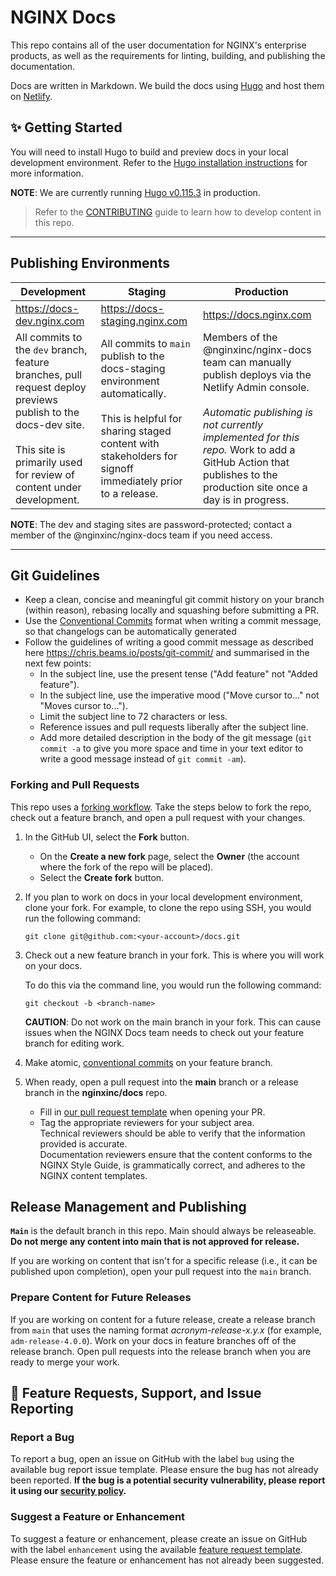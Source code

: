 # NGINX Docs

This repo contains all of the user documentation for NGINX's enterprise products, as well as the requirements for linting, building, and publishing the documentation.

Docs are written in Markdown. We build the docs using [Hugo](https://gohugo.io) and host them on [Netlify](https://www.netlify.com/).

## ✨ Getting Started

You will need to install Hugo to build and preview docs in your local development environment. 
Refer to the [Hugo installation instructions](https://gohugo.io/getting-started/installing/) for more information.

**NOTE**: We are currently running [Hugo v0.115.3](https://github.com/gohugoio/hugo/releases/tag/v0.115.3) in production.

> Refer to the [CONTRIBUTING](./CONTRIBUTING.md) guide to learn how to develop content in this repo.

---

## Publishing Environments

| Development | Staging | Production |
|--------|--------|--------|
| https://docs-dev.nginx.com | https://docs-staging.nginx.com | https://docs.nginx.com |
| All commits to the `dev` branch, feature branches, pull request deploy previews publish to the docs-dev site.<br><br>This site is primarily used for review of content under development. | All commits to `main` publish to the docs-staging environment automatically.<br><br>This is helpful for sharing staged content with stakeholders for signoff immediately prior to a release. | Members of the @nginxinc/nginx-docs team can manually publish deploys via the Netlify Admin console.<br><br>*Automatic publishing is not currently implemented for this repo.* Work to add a GitHub Action that publishes to the production site once a day is in progress. |

**NOTE**: The dev and staging sites are password-protected; contact a member of the @nginxinc/nginx-docs team if you need access.  

---

## Git Guidelines

- Keep a clean, concise and meaningful git commit history on your branch (within reason), rebasing locally and squashing before submitting a PR.
- Use the [Conventional Commits](https://www.conventionalcommits.org/en/v1.0.0/) format when writing a commit message, so that changelogs can be automatically generated
- Follow the guidelines of writing a good commit message as described here <https://chris.beams.io/posts/git-commit/> and summarised in the next few points:
  - In the subject line, use the present tense ("Add feature" not "Added feature").
  - In the subject line, use the imperative mood ("Move cursor to..." not "Moves cursor to...").
  - Limit the subject line to 72 characters or less.
  - Reference issues and pull requests liberally after the subject line.
  - Add more detailed description in the body of the git message (`git commit -a` to give you more space and time in your text editor to write a good message instead of `git commit -am`).

### Forking and Pull Requests

This repo uses a [forking workflow](https://www.atlassian.com/git/tutorials/comparing-workflows/forking-workflow). Take the steps below to fork the repo, check out a feature branch, and open a pull request with your changes.

1. In the GitHub UI, select the **Fork** button.
   
    - On the **Create a new fork** page, select the **Owner** (the account where the fork of the repo will be placed).
    - Select the **Create fork** button.

2. If you plan to work on docs in your local development environment, clone your fork. 
   For example, to clone the repo using SSH, you would run the following command:
    
    ```shell
    git clone git@github.com:<your-account>/docs.git
    ```

3. Check out a new feature branch in your fork. This is where you will work on your docs. 

   To do this via the command line, you would run the following command:

    ```shell
    git checkout -b <branch-name>
    ```

    **CAUTION**: Do not work on the main branch in your fork. This can cause issues when the NGINX Docs team needs to check out your feature branch for editing work.

4. Make atomic, [conventional commits](https://www.conventionalcommits.org/en/v1.0.0/) on your feature branch. 

5. When ready, open a pull request into the **main** branch or a release branch in the **nginxinc/docs** repo.
    
    - Fill in [our pull request template](https://github.com/nginxinc/docs/blob/main/.github/pull_request_template.md) when opening your PR.
    - Tag the appropriate reviewers for your subject area.  
      Technical reviewers should be able to verify that the information provided is accurate.  
      Documentation reviewers ensure that the content conforms to the NGINX Style Guide, is grammatically correct, and adheres to the NGINX content templates. 

## Release Management and Publishing

**`Main`** is the default branch in this repo. Main should always be releaseable. 
**Do not merge any content into main that is not approved for release.**

If you are working on content that isn't for a specific release (i.e., it can be published upon completion), open your pull request into the `main` branch.

### Prepare Content for Future Releases

If you are working on content for a future release, create a release branch from `main` that uses the naming format *acronym-release-x.y.x* (for example, `adm-release-4.0.0`). Work on your docs in feature branches off of the release branch. Open pull requests into the release branch when you are ready to merge your work.

## 📨 Feature Requests, Support, and Issue Reporting

### Report a Bug

To report a bug, open an issue on GitHub with the label `bug` using the available bug report issue template. Please ensure the bug has not already been reported. **If the bug is a potential security vulnerability, please report it using our [security policy](https://github.com/nginxinc/docs/blob/main/SECURITY.md).**

### Suggest a Feature or Enhancement

To suggest a feature or enhancement, please create an issue on GitHub with the label `enhancement` using the available [feature request template](https://github.com/nginxinc/docs/blob/main/.github/feature_request_template.md). Please ensure the feature or enhancement has not already been suggested.

